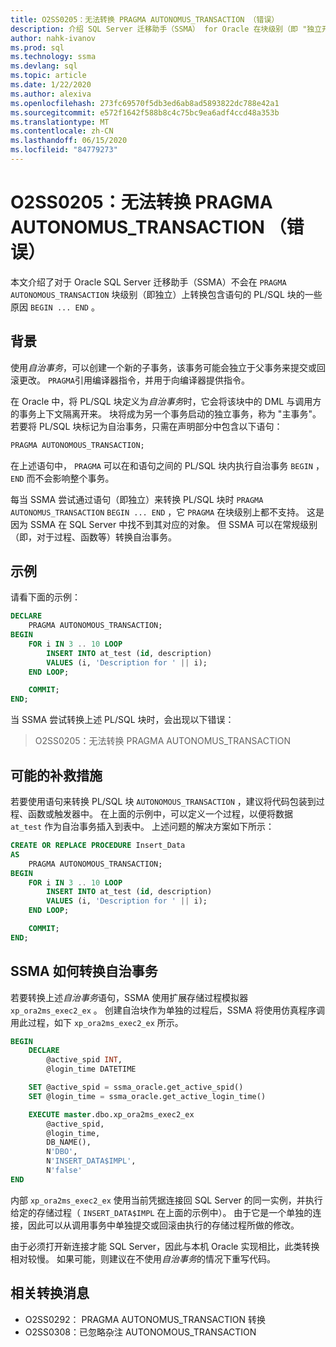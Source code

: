 ```yaml
---
title: O2SS0205：无法转换 PRAGMA AUTONOMUS_TRANSACTION （错误）
description: 介绍 SQL Server 迁移助手（SSMA） for Oracle 在块级别（即 "独立开始 ..."）未转换包含 PRAGMA AUTONOMOUS_TRANSACTION 语句的 PL/SQL 块的一些原因。结束）。
author: nahk-ivanov
ms.prod: sql
ms.technology: ssma
ms.devlang: sql
ms.topic: article
ms.date: 1/22/2020
ms.author: alexiva
ms.openlocfilehash: 273fc69570f5db3ed6ab8ad5893822dc788e42a1
ms.sourcegitcommit: e572f1642f588b8c4c75bc9ea6adf4ccd48a353b
ms.translationtype: MT
ms.contentlocale: zh-CN
ms.lasthandoff: 06/15/2020
ms.locfileid: "84779273"
---
```

# <a name="o2ss0205-unable-to-convert-pragma-autonomus_transaction-error"></a>O2SS0205：无法转换 PRAGMA AUTONOMUS_TRANSACTION （错误）

本文介绍了对于 Oracle SQL Server 迁移助手（SSMA）不会在 `PRAGMA AUTONOMOUS_TRANSACTION` 块级别（即独立）上转换包含语句的 PL/SQL 块的一些原因 `BEGIN ... END` 。

## <a name="background"></a>背景

使用*自治事务*，可以创建一个新的子事务，该事务可能会独立于父事务来提交或回滚更改。 `PRAGMA`引用编译器指令，并用于向编译器提供指令。

在 Oracle 中，将 PL/SQL 块定义为*自治事务*时，它会将该块中的 DML 与调用方的事务上下文隔离开来。 块将成为另一个事务启动的独立事务，称为 "主事务"。 若要将 PL/SQL 块标记为自治事务，只需在声明部分中包含以下语句：

```sql
PRAGMA AUTONOMOUS_TRANSACTION;
```

在上述语句中， `PRAGMA` 可以在和语句之间的 PL/SQL 块内执行自治事务 `BEGIN` ， `END` 而不会影响整个事务。

每当 SSMA 尝试通过语句（即独立）来转换 PL/SQL 块时 `PRAGMA AUTONOMUS_TRANSACTION` `BEGIN ... END` ，它 `PRAGMA` 在块级别上都不支持。 这是因为 SSMA 在 SQL Server 中找不到其对应的对象。 但 SSMA 可以在常规级别（即，对于过程、函数等）转换自治事务。

## <a name="example"></a>示例

请看下面的示例：

```sql
DECLARE
    PRAGMA AUTONOMOUS_TRANSACTION;
BEGIN
    FOR i IN 3 .. 10 LOOP
        INSERT INTO at_test (id, description)
        VALUES (i, 'Description for ' || i);
    END LOOP;

    COMMIT;
END;
```

当 SSMA 尝试转换上述 PL/SQL 块时，会出现以下错误：

> O2SS0205：无法转换 PRAGMA AUTONOMUS_TRANSACTION

## <a name="possible-remedies"></a>可能的补救措施

若要使用语句来转换 PL/SQL 块 `AUTONOMOUS_TRANSACTION` ，建议将代码包装到过程、函数或触发器中。 在上面的示例中，可以定义一个过程，以便将数据 `at_test` 作为自治事务插入到表中。 上述问题的解决方案如下所示：

```sql
CREATE OR REPLACE PROCEDURE Insert_Data
AS
    PRAGMA AUTONOMOUS_TRANSACTION;
BEGIN
    FOR i IN 3 .. 10 LOOP
        INSERT INTO at_test (id, description)
        VALUES (i, 'Description for ' || i);
    END LOOP;

    COMMIT;
END;
```

## <a name="how-ssma-converts-an-autonomous-transaction"></a>SSMA 如何转换自治事务

若要转换上述*自治事务*语句，SSMA 使用扩展存储过程模拟器 `xp_ora2ms_exec2_ex` 。 创建自治块作为单独的过程后，SSMA 将使用仿真程序调用此过程，如下 `xp_ora2ms_exec2_ex` 所示。

```sql
BEGIN
    DECLARE
        @active_spid INT,
        @login_time DATETIME

    SET @active_spid = ssma_oracle.get_active_spid()
    SET @login_time = ssma_oracle.get_active_login_time()

    EXECUTE master.dbo.xp_ora2ms_exec2_ex
        @active_spid,
        @login_time,
        DB_NAME(),
        N'DBO',
        N'INSERT_DATA$IMPL',
        N'false'
END
```

内部 `xp_ora2ms_exec2_ex` 使用当前凭据连接回 SQL Server 的同一实例，并执行给定的存储过程（ `INSERT_DATA$IMPL` 在上面的示例中）。 由于它是一个单独的连接，因此可以从调用事务中单独提交或回滚由执行的存储过程所做的修改。

由于必须打开新连接才能 SQL Server，因此与本机 Oracle 实现相比，此类转换相对较慢。 如果可能，则建议在不使用*自治事务*的情况下重写代码。

## <a name="related-conversion-messages"></a>相关转换消息

* O2SS0292： PRAGMA AUTONOMUS_TRANSACTION 转换
* O2SS0308：已忽略杂注 AUTONOMOUS_TRANSACTION
